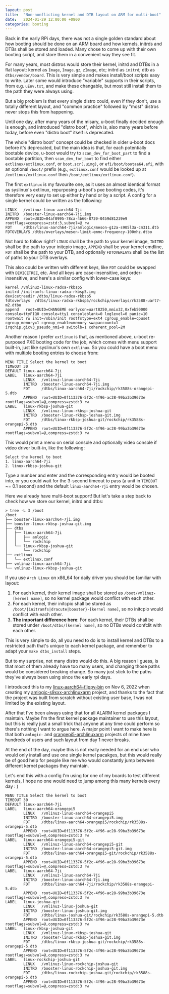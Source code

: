```yaml
---
layout: post
title:  "Non-nonflicting kernel and DTB layout on ARM for multi-boot"
date:   2024-01-29 12:00:00 +0800
categories: booting
---
```


Back in the early RPi days, there was not a single golden standard about how booting should be done on an ARM board and how kernels, initrds and DTBs shall be stored and loaded. Many chose to come up with their own booting script, and store them in a convenient way they see fit.

For many years, most distros would store their kernel, initrd and DTBs in a flat layout: kernel as `Image`, `Image.gz`, `zImage`, etc; initrd as `initrd`; dtb as `dtbs/vendor/board`. This is very simple and makes install/boot scripts easy to write. Later some would introduce "variable" supports in their scripts, from e.g. `uEnv.txt`, and make these changable, but most still install them to the path they were always using.

But a big problem is that every single distro could, even if they don't, use a totally different layout, and "common practice" followed by "most" distros never stops this from happening. 

Until one day, after many years of the misary, u-boot finally decided enough is enough, and introduced "distro boot", which is, also many years before today, before even "distro boot" itself is deprecated.

The whole "distro boot" concept could be checked in older u-boot docs before it's deprecated, but the main idea is that, for each potentially bootable device, u-boot would try to `scan_dev_for_boot_part` to find a bootable partition, then `scan_dev_for_boot` to find either `extlinux/extlinux.conf`, or `boot.scr(.uimg)`, or `efi/boot/bootaa64.efi`, with an optional `/boot/` prefix (e.g., `extlinux.conf` would be looked up at `/extlinux/extlinux.conf` then `/boot/extlinux/extlinux.conf`). 

The first `extlinux` is my favourite one, as it uses an almost identical format as syslinux's extlinux, repurposing u-boot's pxe booting codes, it's therefore very easy to set up either by hand or by a script. A config for a single kernel could be written as the following:

```
LINUX   /vmlinuz-linux-aarch64-7ji
INITRD  /booster-linux-aarch64-7ji.img
APPEND  root=UUID=04af0995-78ca-4b66-8720-0459d81239e9 rootflags=compress=zstd:3,subvol=@ rw
FDT     /dtbs/linux-aarch64-7ji/amlogic/meson-g12a-s905l3a-cm311.dtb
FDTOVERLAYS /dtbs/overlays/meson-limit-emmc-frequency-100mhz.dtbo
```
Not hard to follow right? `LINUX` shall be the path to your kernel image, `INITRD` shall be the path to your initcpio image, `APPEND` shall be your kernel cmdline, `FDT` shall be the path to your DTB, and optionally `FDTOVERLAYS` shall be the list of paths to your DTB overlays.

This also could be written with different keys, like `FDT` could be swapped with `DEVICETREE`, etc. And all keys are case-insensitive, and order-insensitive, and here's a similar config with lower-case keys:

```
kernel /vmlinuz-linux-radxa-rkbsp5
initrd /initramfs-linux-radxa-rkbsp5.img
devicetreedir /dtbs/linux-radxa-rkbsp5
fdtoverlays  /dtbs/linux-radxa-rkbsp5/rockchip/overlays/rk3588-uart7-m2.dtbo
append   root=UUID=CHANGEME earlycon=uart8250,mmio32,0xfeb50000 console=ttyFIQ0 console=tty1 consoleblank=0 loglevel=0 panic=10 rootwait rw init=/sbin/init rootfstype=ext4 cgroup_enable=cpuset cgroup_memory=1 cgroup_enable=memory swapaccount=1 irqchip.gicv3_pseudo_nmi=0 switolb=1 coherent_pool=2M
```

Another reason I prefer `extlinux` is that, as mentioned above, u-boot re-purposed PXE booting code for the job, which comes with menu support built-in, just like syslinux's own `extlinux`. So you could have a boot menu with multiple booting entries to choose from:

```
MENU TITLE Select the kernel to boot
TIMEOUT 30
DEFAULT linux-aarch64-7ji
LABEL   linux-aarch64-7ji
        LINUX   /vmlinuz-linux-aarch64-7ji
        INITRD  /booster-linux-aarch64-7ji.img
        FDT     /dtbs/linux-aarch64-7ji/rockchip/rk3588s-orangepi-5.dtb
        APPEND  root=UUID=0f113376-5f2c-4f96-ac28-99ba3b39673e rootflags=subvol=@,compress=zstd:3 rw
LABEL   linux-rkbsp-joshua-git
        LINUX   /vmlinuz-linux-rkbsp-joshua-git
        INITRD  /booster-linux-rkbsp-joshua-git.img
        FDT     /dtbs/linux-rkbsp-joshua-git/rockchip/rk3588s-orangepi-5.dtb
        APPEND  root=UUID=0f113376-5f2c-4f96-ac28-99ba3b39673e rootflags=subvol=@,compress=zstd:3 rw
```

This would print a menu on serial console and optionally video console if video driver built-in, like the following:

```
Select the kernel to boot
1. linux-aarch64-7ji
2. linux-rkbsp-joshua-git
```

Type a number and enter and the corresponding entry would be booted into, or you could wait for the 3-second timeout to pass (a unit in `TIMEOUT` ~= 0.1 second) and the default `linux-aarch64-7ji` entry would be chosen.

Here we already have multi-boot support! But let's take a step back to check how we store our kernel, initrd and dtbs:

```
> tree -L 3 /boot
/boot
├── booster-linux-aarch64-7ji.img
├── booster-linux-rkbsp-joshua-git.img
├── dtbs
│   ├── linux-aarch64-7ji
│   │   ├── amlogic
│   │   └── rockchip
│   └── linux-rkbsp-joshua-git
│       └── rockchip
├── extlinux
│   └── extlinux.conf
├── vmlinuz-linux-aarch64-7ji
└── vmlinuz-linux-rkbsp-joshua-git
```

If you use `Arch Linux` on x86_64 for daily driver you should be familiar with layout:

1. For each kernel, their kernel image shall be stored as `/boot/vmlinuz-[kernel name]`, so no kernel package would conflict with each other.
2. For each kernel, their initcpio shall be stored as `/boot/{initramfs|dracute|booster}-[kernel name]`, so no initcpio would conflict with each other.
3. **The important difference here**: For each kernel, their DTBs shall be stored under `/boot/dtbs/[kernel name]`, so no DTBs would confclit with each other.

This is very simple to do, all you need to do is to install kernel and DTBs to a restricted path that's unique to each kernel package, and remember to adapt your `make dtbs_install` steps.

But to my surprise, not many distro would do this. A big reason I guess, is that most of them already have too many users, and changing those paths would be considered breaking change. So many just stick to the paths they've always been using since the early rpi days.

I introduced this to my [linux-aarch64-flippy-bin](https://github.com/7Ji-PKGBUILDs/linux-aarch64-flippy-bin/commit/3423660d6a8a64044aba562a24045747ef9e2f6a) on Nov 6, 2022 when creating my [amlogic-s9xxx-archlinuxarm](https://github.com/7Ji/amlogic-s9xxx-archlinuxarm) project, and thanks to the fact that the project was built from scratch without existing user base, I was not limited by the existing layout.

After that I've been always using that for all ALARM kernel packages I maintain. Maybe I'm the first kernel package maintainer to use this layout, but this is really just a small trick that anyone at any time could perform so there's nothing I want to argue here. A major point I want to make here is that both `amlogic-` and [orangepi5-archlinuxarm](https://github.com/7Ji/orangepi5-archlinuxarm) projects of mine have hundreds of users and such layout from day 1 never breaks.

At the end of the day, maybe this is not really needed for an end user who would only install and use one single kernel pacakges, but this would really be of good help for people like me who would constantly jump between different kernel packages they maintain. 

Let's end this with a config I'm using for one of my boards to test different kernels, I hope no one would need to jump among this many kernels every day : )

```
MENU TITLE Select the kernel to boot
TIMEOUT 30
DEFAULT linux-aarch64-7ji
LABEL   linux-aarch64-orangepi5
        LINUX   /vmlinuz-linux-aarch64-orangepi5
        INITRD  /booster-linux-aarch64-orangepi5.img
        FDT     /dtbs/linux-aarch64-orangepi5/rockchip/rk3588s-orangepi-5.dtb
        APPEND  root=UUID=0f113376-5f2c-4f96-ac28-99ba3b39673e rootflags=subvol=@,compress=zstd:3 rw
LABEL   linux-aarch64-orangepi5-git
        LINUX   /vmlinuz-linux-aarch64-orangepi5-git
        INITRD  /booster-linux-aarch64-orangepi5-git.img
        FDT     /dtbs/linux-aarch64-orangepi5-git/rockchip/rk3588s-orangepi-5.dtb
        APPEND  root=UUID=0f113376-5f2c-4f96-ac28-99ba3b39673e rootflags=subvol=@,compress=zstd:3 rw
LABEL   linux-aarch64-7ji
        LINUX   /vmlinuz-linux-aarch64-7ji
        INITRD  /booster-linux-aarch64-7ji.img
        FDT     /dtbs/linux-aarch64-7ji/rockchip/rk3588s-orangepi-5.dtb
        APPEND  root=UUID=0f113376-5f2c-4f96-ac28-99ba3b39673e rootflags=subvol=@,compress=zstd:3 rw
LABEL   linux-joshua-git
        LINUX   /vmlinuz-linux-joshua-git
        INITRD  /booster-linux-joshua-git.img
        FDT     /dtbs/linux-joshua-git/rockchip/rk3588s-orangepi-5.dtb
        APPEND  root=UUID=0f113376-5f2c-4f96-ac28-99ba3b39673e rootflags=subvol=@,compress=zstd:3 rw
LABEL   linux-rkbsp-joshua-git
        LINUX   /vmlinuz-linux-rkbsp-joshua-git
        INITRD  /booster-linux-rkbsp-joshua-git.img
        FDT     /dtbs/linux-rkbsp-joshua-git/rockchip/rk3588s-orangepi-5.dtb
        APPEND  root=UUID=0f113376-5f2c-4f96-ac28-99ba3b39673e rootflags=subvol=@,compress=zstd:3 rw
LABEL   linux-rockchip-joshua-git
        LINUX   /vmlinuz-linux-rockchip-joshua-git
        INITRD  /booster-linux-rockchip-joshua-git.img
        FDT     /dtbs/linux-rockchip-joshua-git/rockchip/rk3588s-orangepi-5.dtb
        APPEND  root=UUID=0f113376-5f2c-4f96-ac28-99ba3b39673e rootflags=subvol=@,compress=zstd:3 rw
```